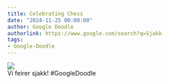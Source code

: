```yaml
---
title: Celebrating Chess
date: "2024-11-25 00:00:00"
author: Google Doodle
authorlink: https://www.google.com/search?q=Sjakk
tags:
- Google-Doodle
---
```

<img src="https://www.google.com/logos/doodles/2024/celebrating-chess-6753651837110594-law.gif" referrerpolicy="no-referrer"><br>Vi feirer sjakk! #GoogleDoodle